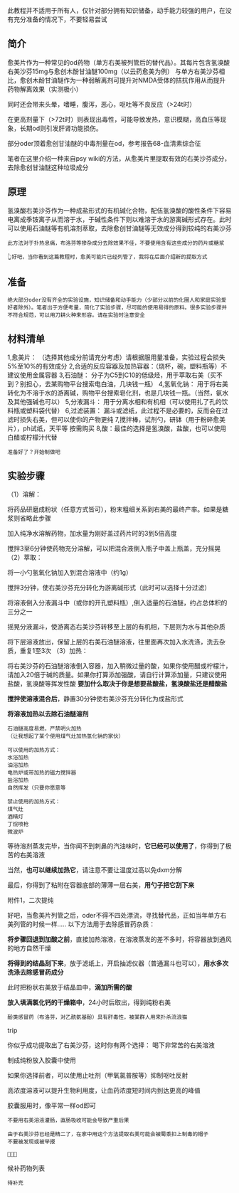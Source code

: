此教程并不适用于所有人，仅针对部分拥有知识储备，动手能力较强的用户，在没有充分准备的情况下，不要轻易尝试

## 简介

愈美片作为一种常见的od药物（单方右美被列管后的替代品）。其每片包含氢溴酸右美沙芬15mg与愈创木酚甘油醚100mg（以云药愈美为例）
与单方右美沙芬相比，愈创木酚甘油醚作为一种弱解离剂可提升对NMDA受体的拮抗作用从而提升药物解离效果（实测极小）

同时还会带来头晕，嗜睡，腹泻，恶心，呕吐等不良反应（>24t时）

在更高剂量下（>72t时）则表现出毒性，可能导致发热，意识模糊，高血压等现象，长期od则引发肝肾功能损伤。

部分oder顶着愈创甘油醚的中毒剂量在od，参考报告68-血清素综合征

笔者在这里介绍一种来自psy wiki的方法，从愈美片里提取有效的右美沙芬成分，去除愈创甘油醚这种垃圾成分
## 原理

氢溴酸右美沙芬作为一种成盐形式的有机碱化合物，配伍氢溴酸的酸性条件下容易电离成季铵离子从而溶于水，于碱性条件下则以难溶于水的游离碱形式存在。此时可以使用石油醚等有机溶剂萃取，去除愈创甘油醚等无效成分得到较纯的右美沙芬

    此方法对于扑热息痛，布洛芬等掺杂成分去除效果不佳，不要使用含有这些成分的药片或糖浆

    👆好吧，当你看到这篇教程时，愈美可能片已经列管了，我将在后面介绍新的提取方式

## 准备

    绝大部分oder没有齐全的实验设施，知识储备和动手能力（少部分以前的化圈人和家庭实验爱好者除外）。笔者出于方便考量，简化了实验步骤，尽可能的使用易得的原料。很多实验步骤并不符合规范，可以用刀耕火种来形容。请在实验时注意安全

## 材料清单

1,愈美片： （选择其他成分前请充分考虑）请根据服用量准备，实验过程会损失5%至10%的有效成分
2,合适的反应容器及加热容器：（烧杯，碗，塑料瓶等）不建议使用金属容器
3,石油醚： 分子为C5到C10的低级烃，用于萃取右美（买不到？别担心，去某购物平台搜索电白油，几块钱一瓶）
4,氢氧化钠： 用于将右美转化为不溶于水的游离碱，购物平台搜索皂化剂，也是几块钱一瓶。（当然，氨水及其他强碱也可以）
5,分液漏斗： 用于分离水相和有机相（可以使用扎了孔的饮料瓶或塑料袋代替）
6,过滤装置： 漏斗或滤纸，此过程不是必要的，反而会在过滤时损失右美，但可以使你的产物更纯
7,搅拌棒，试剂勺，研钵（用于粉碎愈美片），ph试纸，天平等 按需购买
8,酸：最佳的选择是氢溴酸，盐酸，也可以使用白醋或柠檬汁代替

    准备好了？开始制做吧

## 实验步骤
（1）溶解：

将药品研磨成粉状（任意方式皆可），粉末粗细关系到右美的最终产率。如果是糖浆则省略此步骤

加入纯净水溶解药物，加水量为刚好盖过药片时的3到5倍高度

搅拌3至6分钟使药物充分溶解，可以把混合液倒入瓶子中盖上瓶盖，充分摇晃
（2）萃取：

将一小勺氢氧化钠加入到混合溶液中（约1g）

搅拌3分钟，使右美沙芬充分转化为游离碱形式（此时可以选择十分过滤）

将溶液倒入分液漏斗中（或你的开孔塑料瓶）,倒入适量的石油醚，约占总体积的三分之一

摇晃分液漏斗，使游离态右美沙芬转移至上层的有机相，下层则为水与其他杂质

将下层溶液放出，保留上层的右美石油醚溶液，往里面再次加入水洗涤，洗去杂质，重复1至3次
（3）加热：

将右美沙芬的石油醚溶液倒入容器，加入稍微过量的酸，如果你使用醋或柠檬汁，请加入20倍于碱的质量。如果你打算添加强酸，请自行计算添加量，只建议使用盐酸，氢溴酸等挥发性酸
**要加什么取决于你是想要盐酸盐，氢溴酸盐还是醋酸盐**

**搅拌使溶液混合后**，静置30分钟使右美沙芬充分转化为成盐形式

**将溶液加热以去除石油醚溶剂**

    石油醚高度易燃，严禁明火加热
    （让我想起了某个使用煤气灶加热氢化钠的家伙）

    可以使用的加热方式：
    水浴加热
    油浴加热
    电热炉或带加热的磁力搅拌器
    盐浴加热
    自然挥发（只要你愿意等

    禁止使用的加热方式：
    煤气灶
    酒精灯
    丁烷喷枪
    微波炉

等待溶剂蒸发完毕，当你闻不到刺鼻的汽油味时，**它已经可以使用了**，你得到了极苦的右美溶液

当然，**也可以继续加热它**，请注意不要让温度过高以免dxm分解

最后，你得到了粘附在容器底部的薄薄一层右美，**用勺子把它刮下来**

附件1，二次提纯

好吧，当愈美片列管之后，oder不得不四处漂流，寻找替代品，正如当年单方右美列管的时候一样.....
以下方法用于去除感冒药杂质：

**将步骤回退到加酸之前**，直接加热溶液，在溶液蒸发的差不多时，将容器放到通风的地方自然干燥

**将得到的结晶刮下来**，放于滤纸上，开启抽滤仪器（普通漏斗也可以），**用水多次洗涤去除感冒药成分**

此时把粉状右美放于结晶皿中，**滴加所需的酸**

**放入填满氯化钙的干燥箱中**，24小时后取出，得到纯粉右美

    酚类感冒药（布洛芬，对乙酰氨基酚）具有肝毒性，被某群人用来扑杀流浪猫

trip

你似乎成功提取出了右美沙芬，这时你有两个选择：
喝下非常苦的右美溶液

制成纯粉放入胶囊中使用

如果你选择前者，可以使用止吐剂（甲氧氯普胺等）抑制呕吐反射

高浓度溶液可以提升生物利用度，让血药浓度短时间内到达更高的峰值

胶囊服用时，像平常一样od即可

    不要用右美溶液灌肠，直肠吸收可能会导致严重后果

    由于右美沙芬已经是精二了，在家中用这个方法提取右美可能会被蜀黍扣上制毒的帽子
    不要被发现或被举报

    👮😡👊

候补药物列表

    待补充
